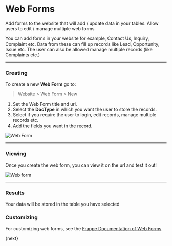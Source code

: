 <!-- add-breadcrumbs -->
# Web Forms

<p class="lead">Add forms to the website that will add / update data in your tables. Allow users to edit / manage multiple web forms</p>

You can add forms in your website for example, Contact Us, Inquiry, Complaint etc. Data from these can fill up records like Lead, Opportunity, Issue etc. The user can also be allowed manage multiple records (like Complaints etc.)

---

### Creating

To create a new **Web Form** go to:

> Website > Web Form > New

1. Set the Web Form title and url.
1. Select the **DocType** in which you want the user to store the records.
1. Select if you require the user to login, edit records, manage multiple records etc.
1. Add the fields you want in the record.

<img class="screenshot" alt="Web Form" src="{{docs_base_url}}/assets/img/website/web-form.png">

---

### Viewing

Once you create the web form, you can view it on the url and test it out!

<img class="screenshot" alt="Web form" src="{{docs_base_url}}/assets/img/website/web-form-view.png">

---

### Results

Your data will be stored in the table you have selected

### Customizing

For customizing web forms, see the [Frappe Documentation of Web Forms](https://frappe.io/docs/user/en/guides/portal-development/web-forms)

{next}
